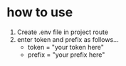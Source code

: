 # how to use

1. Create .env file in project route 
2. enter token and prefix as follows...
    - token = "your token here"
    - prefix = "your prefix here"